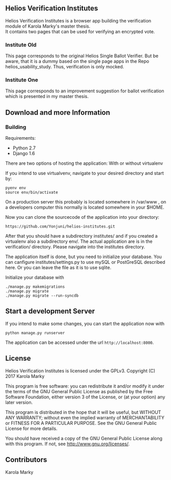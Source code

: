 ## Helios Verification Institutes
Helios Verification Institutes is a browser app building the verification module of Karola Marky's master thesis. <br />
It contains two pages that can be used for verifying an encrypted vote.

### Institute Old
This page corresponds to the original Helios Single Ballot Verifier. But be aware, that it is a dummy based on the single page apps in the Repo helios_usability_study. Thus, verification is only mocked.

### Institute One
This page corresponds to an improvement suggestion for ballot verification which is presented in my master thesis.  


## Download and more Information

### Building 

Requirements:
* Python 2.7
* Django 1.6

There are two options of hosting the application: With or without virtualenv 

If you intend to use virtualvenv, navigate to your desired directory and start by: 

    pyenv env
    source env/bin/activate

On a production server this probably is located somewhere in /var/www , on a developers computer this normally is located somewhere in your $HOME.

Now you can clone the sourcecode of the application into your directory:

    https://github.com/Yonjuni/helios-institutes.git

After that you should have a subdirectory institutes/ and if you created a virtualenv also a subdirectory env/. The actual application are is in the verification/ directory. Please navigate into the institutes directory. 

The application itself is done, but you need to initialize your database. You can canfigure institutes/settings.py to use mySQL or PostGreSQL described here. Or you can leave the file as it is to use sqlite. 

Initialize your database with

    ./manage.py makemigrations
    ./manage.py migrate
    ./manage.py migrate --run-syncdb
    
    
Start a development Server
--------------------------
If you intend to make some changes, you can start the application now with

    python manage.py runserver
    
The application can be accessed under the url `http://localhost:8000`.


## License

Helios Verification Institutes is licensed under the GPLv3. Copyright (C) 2017 Karola Marky

This program is free software: you can redistribute it and/or modify it under the terms of the GNU General Public License as published by the Free Software Foundation, either version 3 of the License, or (at your option) any later version.

This program is distributed in the hope that it will be useful, but WITHOUT ANY WARRANTY; without even the implied warranty of MERCHANTABILITY or FITNESS FOR A PARTICULAR PURPOSE. See the GNU General Public License for more details.

You should have received a copy of the GNU General Public License along with this program. If not, see http://www.gnu.org/licenses/.


## Contributors

Karola Marky